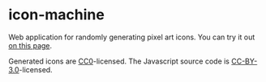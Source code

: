# icon-machine
Web application for randomly generating pixel art icons. You can try it out [on this page][1].

Generated icons are [CC0][2]-licensed. The Javascript source code is [CC-BY-3.0][3]-licensed.

[1]: http://www.brianmacintosh.com/iconmachine
[2]: https://creativecommons.org/publicdomain/zero/1.0/
[3]: https://creativecommons.org/licenses/by/3.0/
